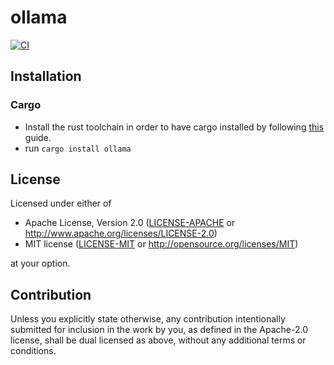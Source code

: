 # ollama
<!-- [![Crates.io](https://img.shields.io/crates/v/ollama.svg)](https://crates.io/crates/ollama) -->
<!-- [![Docs.rs](https://docs.rs/ollama/badge.svg)](https://docs.rs/ollama) -->
[![CI](https://github.com//ollama/workflows/CI/badge.svg)](https://github.com//ollama/actions)

## Installation

### Cargo

* Install the rust toolchain in order to have cargo installed by following
  [this](https://www.rust-lang.org/tools/install) guide.
* run `cargo install ollama`

## License

Licensed under either of

 * Apache License, Version 2.0
   ([LICENSE-APACHE](LICENSE-APACHE) or http://www.apache.org/licenses/LICENSE-2.0)
 * MIT license
   ([LICENSE-MIT](LICENSE-MIT) or http://opensource.org/licenses/MIT)

at your option.

## Contribution

Unless you explicitly state otherwise, any contribution intentionally submitted
for inclusion in the work by you, as defined in the Apache-2.0 license, shall be
dual licensed as above, without any additional terms or conditions.
